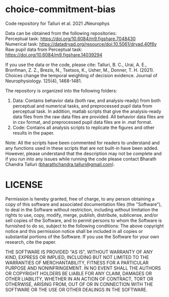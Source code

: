 # choice-commitment-bias
Code repository for Talluri et al. 2021 JNeurophys

Data can be obtained from the following repositories:<br/>
Perceptual task: https://doi.org/10.6084/m9.figshare.7048430 <br/>
Numerical task: https://datadryad.org/resource/doi:10.5061/dryad.40f6v <br/>
Raw pupil data from Perceptual task: https://doi.org/10.6084/m9.figshare.14039294 <br/>

If you use the data or the code, please cite:
Talluri, B. C., Urai, A. E., Bronfman, Z. Z., Brezis, N., Tsetsos, K., Usher, M., Donner, T. H. (2021). Choices change the temporal weighting of decision evidence. Journal of Neurophysiology. 125(4), 1468-1481.

The repository is organized into the following folders:
1. Data: Contains behavior data (both raw, and analysis-ready) from both perceptual and numerical tasks, and preprocessed pupil data from perceptual task. In addition, matlab scripts that give the analysis-ready data files from the raw data files are provided. All behavior data files are in csv format, and preprocessed pupil data files are in .mat format.
2. Code: Contains all analysis scripts to replicate the figures and other results in the paper.

Note: All the scripts have been commented for readers to understand and any functions used in these scripts that are not built-in have been added. However, please understand that the description may not be complete and if you run into any issues while running the code please contact Bharath Chandra Talluri (bharathchandra.talluri@gmail.com).

# LICENSE

Permission is hereby granted, free of charge, to any person obtaining a copy of this software and associated documentation files (the "Software"), to deal in the Software without restriction, including without limitation the rights to use, copy, modify, merge, publish, distribute, sublicense, and/or sell copies of the Software, and to permit persons to whom the Software is furnished to do so, subject to the following conditions: The above copyright notice and this permission notice shall be included in all copies or substantial portions of the Software. If you use the Software for your own research, cite the paper.

THE SOFTWARE IS PROVIDED "AS IS", WITHOUT WARRANTY OF ANY KIND, EXPRESS OR IMPLIED, INCLUDING BUT NOT LIMITED TO THE WARRANTIES OF MERCHANTABILITY, FITNESS FOR A PARTICULAR PURPOSE AND NONINFRINGEMENT. IN NO EVENT SHALL THE AUTHORS OR COPYRIGHT HOLDERS BE LIABLE FOR ANY CLAIM, DAMAGES OR OTHER LIABILITY, WHETHER IN AN ACTION OF CONTRACT, TORT OR OTHERWISE, ARISING FROM, OUT OF OR IN CONNECTION WITH THE SOFTWARE OR THE USE OR OTHER DEALINGS IN THE SOFTWARE.
